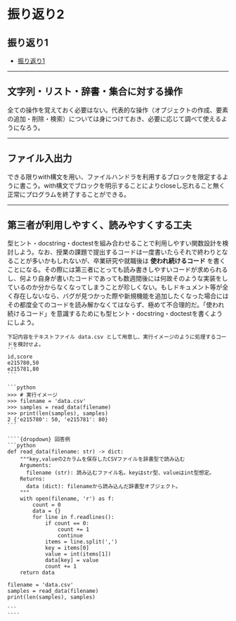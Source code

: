 # 振り返り2

## 振り返り1
- [振り返り1](./summary1)

---
## 文字列・リスト・辞書・集合に対する操作
全ての操作を覚えておく必要はない。代表的な操作（オブジェクトの作成、要素の追加・削除・検索）については身につけておき、必要に応じて調べて使えるようになろう。

---
## ファイル入出力
できる限りwith構文を用い、ファイルハンドラを利用するブロックを限定するように書こう。with構文でブロックを明示することによりcloseし忘れること無く正常にプログラムを終了することができる。

---
## 第三者が利用しやすく、読みやすくする工夫
型ヒント・docstring・doctestを組み合わせることで利用しやすい関数設計を検討しよう。なお、授業の課題で提出するコードは一度書いたらそれで終わりとなることが多いかもしれないが、卒業研究や就職後は **使われ続けるコード** を書くことになる。その際には第三者にとっても読み書きしやすいコードが求められるし、何より自身が書いたコードであっても数週間後には何故そのような実装をしているのか分からなくなってしまうことが珍しくない。もしドキュメント等が全く存在しないなら、バグが見つかった際や新規機能を追加したくなった場合にはその都度全てのコードを読み解かなくてはならず、極めて不合理的だ。「使われ続けるコード」を意識するためにも型ヒント・docstring・doctestを書くようにしよう。

`````{admonition} 検討
下記内容をテキストファイル data.csv として用意し、実行イメージのように処理するコードを検討せよ。
```
id,score
e215780,50
e215781,80
```

```python
>>> # 実行イメージ
>>> filename = 'data.csv'
>>> samples = read_data(filename)
>>> print(len(samples), samples)
2 {'e215780': 50, 'e215781': 80}
```

````{dropdown} 回答例
```python
def read_data(filename: str) -> dict:
    """key,valueの2カラムを保存したCSVファイルを辞書型で読み込む
    Arguments:
      filename (str): 読み込むファイル名。keyはstr型、valueはint型想定。
    Returns:
      data (dict): filenameから読み込んだ辞書型オブジェクト。
    """
    with open(filename, 'r') as f:
        count = 0
        data = {}
        for line in f.readlines():
            if count == 0:
                count += 1
                continue
            items = line.split(',')
            key = items[0]
            value = int(items[1])
            data[key] = value
            count += 1
    return data

filename = 'data.csv'
samples = read_data(filename)
print(len(samples), samples)

```
````
`````
